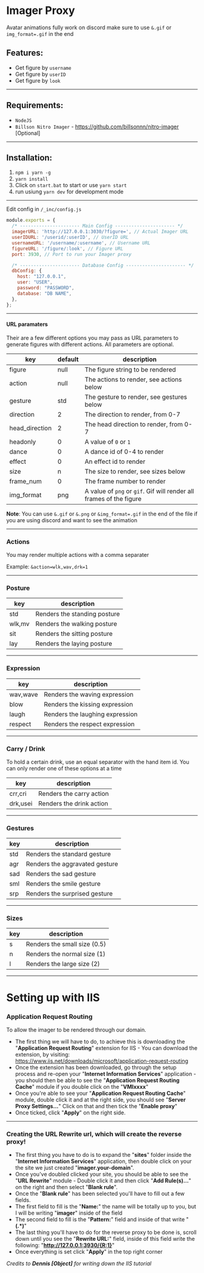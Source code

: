 # Imager Proxy

Avatar animations fully work on discord make sure to use `&.gif` or `img_format=.gif` in the end

## Features:
- Get figure by `username`
- Get figure by `userID`
- Get figure by `look`

---
## Requirements:
- ``NodeJS``
- ``Billson Nitro Imager`` - https://github.com/billsonnn/nitro-imager [Optional]

---
## Installation:
1. `npm i yarn -g`
2. `yarn install`
3. Click on `start.bat` to start or use `yarn start`
4. run usiung `yarn dev` for development mode

---
Edit config in `/_inc/config.js`

```js
module.exports = {
  /* ---------------------- Main Config ---------------------- */
  imagerURL: 'http://127.0.0.1:3030/?figure=', // Actual Imager URL
  userIDURL: '/userid/:userID', // UserID URL
  usernameURL: '/username/:username', // Username URL
  figureURL: '/figure/:look', // Figure URL
  port: 3930, // Port to run your Imager proxy

  /* ---------------------- Database Config ---------------------- */
  dbConfig: {
    host: "127.0.0.1",
    user: "USER",
    password: "PASSWORD",
    database: "DB NAME",
  },
};
```

---
#### URL paramaters

Their are a few different options you may pass as URL parameters to generate figures with different actions. All parameters are optional.

| key            | default | description                                                         |
| -------------- | ------- | ------------------------------------------------------------------- |
| figure         | null    | The figure string to be rendered                                    |
| action         | null    | The actions to render, see actions below                            |
| gesture        | std     | The gesture to render, see gestures below                           |
| direction      | 2       | The direction to render, from 0-7                                   |
| head_direction | 2       | The head direction to render, from 0-7                              |
| headonly       | 0       | A value of `0` or `1`                                               |
| dance          | 0       | A dance id of 0-4 to render                                         |
| effect         | 0       | An effect id to render                                              |
| size           | n       | The size to render, see sizes below                                 |
| frame_num      | 0       | The frame number to render                                          |
| img_format     | png     | A value of `png` or `gif`. Gif will render all frames of the figure |

**Note**: You can use `&.gif` or `&.png` or `&img_format=.gif` in the end of the file if you are using discord and want to see the animation

---
### Actions

You may render multiple actions with a comma separater

Example: `&action=wlk,wav,drk=1`

---
### Posture

| key    | description                  |
| ------ | ---------------------------- |
| std    | Renders the standing posture |
| wlk,mv | Renders the walking posture  |
| sit    | Renders the sitting posture  |
| lay    | Renders the laying posture   |

---
### Expression

| key      | description                     |
| -------- | ------------------------------- |
| wav,wave | Renders the waving expression   |
| blow     | Renders the kissing expression  |
| laugh    | Renders the laughing expression |
| respect  | Renders the respect expression  |

---
### Carry / Drink

To hold a certain drink, use an equal separator with the hand item id. You can only render one of these options at a time

| key      | description              |
| -------- | ------------------------ |
| crr,cri  | Renders the carry action |
| drk,usei | Renders the drink action |

---
### Gestures

| key | description                    |
| --- | ------------------------------ |
| std | Renders the standard gesture   |
| agr | Renders the aggravated gesture |
| sad | Renders the sad gesture        |
| sml | Renders the smile gesture      |
| srp | Renders the surprised gesture  |
---

### Sizes
| key | description                  |
| --- | ---------------------------- |
| s   | Renders the small size (0.5) |
| n   | Renders the normal size (1)  |
| l   | Renders the large size (2)   |

---
# Setting up with IIS

### Application Request Routing
To allow the imager to be rendered through our domain.

- The first thing we will have to do, to achieve this is downloading the "**Application Request Routing**" extension for IIS - You can download the extension, by visiting: https://www.iis.net/downloads/microsoft/application-request-routing
- Once the extension has been downloaded, go through the setup process and re-open your "**Internet Information Services**" application - you should then be able to see the "**Application Request Routing Cache**" module if you double click on the "**VMIxxxx**"
- Once you're able to see your "**Application Request Routing Cache**" module, double click it and at the right side, you should see "**Server Proxy Settings...**" Click on that and then tick the "**Enable proxy**"
- Once ticked, click "**Apply**" on the right side.

--- 
### Creating the URL Rewrite url, which will create the reverse proxy!

- The first thing you have to do is to expand the "**sites**" folder inside the "**Internet Information Services**" application, then double click on your the site we just created "**imager.your-domain**".
- Once you've doubled clicked your site, you should be able to see the "**URL Rewrite**" module - Double click it and then click "**Add Rule(s)...**" on the right and then select "**Blank rule**".
- Once the "**Blank rule**" has been selected you'll have to fill out a few fields.
- The first field to fill is the "**Name:**" the name will be totally up to you, but I will be writing "**imager**" inside of the field
- The second field to fill is the "**Pattern:**" field and inside of that write "**(.*)**"
- The last thing you'll have to do for the reverse proxy to be done is, scroll down until you see the "**Rewrite URL:**" field, inside of this field write the following: "**http://127.0.0.1:3930/{R:1}**" 
- Once everything is set click "**Apply**" in the top right corner

*Credits to **Dennis [Object]** for writing down the IIS tutorial*
